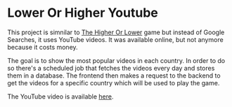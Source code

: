# Lower Or Higher Youtube

This project is simnilar to [The Higher Or Lower](https://www.higherlowergame.com/) game but instead of Google Searches, it uses YouTube videos. It was available online, but not anymore because it costs money.

The goal is to show the most popular videos in each country. In order to do so there's a scheduled job that fetches the videos every day and stores them in a database. The frontend then makes a request to the backend to get the videos for a specific country which will be used to play the game.

The YouTube video is available [here](https://www.youtube.com/watch?v=FJVYuKRqeIc).
